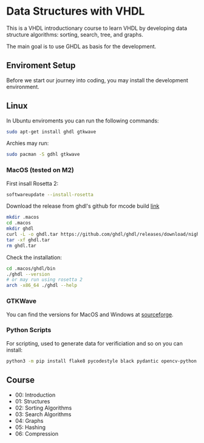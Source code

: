 # Data Structures with VHDL

This is a VHDL introductionary course to learn VHDL by developing data structure algorithms: sorting, search, tree, and graphs.

The main goal is to use GHDL as basis for the development.


## Enviroment Setup

Before we start our journey into coding, you may install the development environment.

## Linux

In Ubuntu enviroments you can run the following commands:

```bash
sudo apt-get install ghdl gtkwave
```

Archies may run:

```bash
sudo pacman -S gdhl gtkwave
```

### MacOS (tested on M2)

First insall Rosetta 2:

```bash
softwareupdate --install-rosetta
```

Download the release from ghdl's github for mcode build [link](https://github.com/ghdl/ghdl/releases/download/nightly/ghdl-macos-11-mcode.tgz)

```bash
mkdir .macos
cd .macos
mkdir ghdl
curl -L -o ghdl.tar https://github.com/ghdl/ghdl/releases/download/nightly/ghdl-macos-11-mcode.tgz
tar -xf ghdl.tar
rm ghdl.tar
```

Check the installation:
```bash
cd .macos/ghdl/bin
./ghdl --version
# or may run using rosetta 2
arch -x86_64 ./ghdl --help
```

### GTKWave

You can find the versions for MacOS and Windows at [sourceforge](https://sourceforge.net/projects/gtkwave/files/).


### Python Scripts

For scripting, used to generate data for verificiation and so on you can install:

```bash
python3 -m pip install flake8 pycodestyle black pydantic opencv-python
```

## Course

- 00: Introduction
- 01: Structures
- 02: Sorting Algorithms
- 03: Search Algorithms
- 04: Graphs
- 05: Hashing
- 06: Compression

